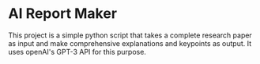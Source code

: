 # AI Report Maker

This project is a simple python script that takes a complete research paper as input and make comprehensive explanations and keypoints as output. It uses openAI's GPT-3 API for this purpose. 
